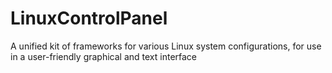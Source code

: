 # LinuxControlPanel
A unified kit of frameworks for various Linux system configurations, for use in a user-friendly graphical and text interface
